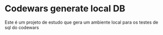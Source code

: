 # Codewars generate local DB

Este é um projeto de estudo que gera um ambiente local para os testes de sql do codewars